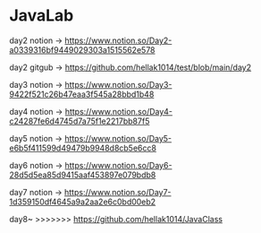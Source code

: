 # JavaLab

day2 notion -> https://www.notion.so/Day2-a0339316bf9449029303a1515562e578


day2 gitgub -> https://github.com/hellak1014/test/blob/main/day2


day3 notion -> https://www.notion.so/Day3-9422f521c26b47eaa3f545a28bbd1b48 


day4 notion -> https://www.notion.so/Day4-c24287fe6d4745d7a75f1e2217bb87f5


day5 notion -> https://www.notion.so/Day5-e6b5f411599d49479b9948d8cb5e6cc8


day6 notion -> https://www.notion.so/Day6-28d5d5ea85d9415aaf453897e079bdb8


day7 notion -> https://www.notion.so/Day7-1d359150df4645a9a2aa2e6c0bd00eb2


day8~ >>>>>>> https://github.com/hellak1014/JavaClass
